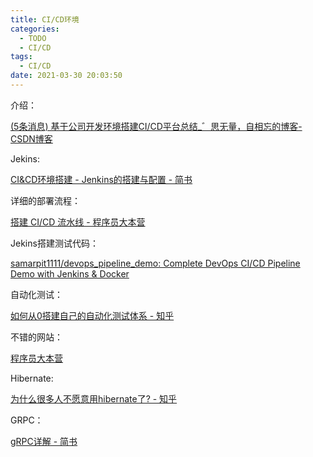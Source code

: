 ```yaml
---
title: CI/CD环境
categories:
  - TODO
  - CI/CD
tags:
  - CI/CD
date: 2021-03-30 20:03:50
---
```




介绍：

[(5条消息) 基于公司开发环境搭建CI/CD平台总结_゛思无量，自相忘的博客-CSDN博客](https://blog.csdn.net/qq_43659763/article/details/105363963)



Jekins:

[CI&CD环境搭建 - Jenkins的搭建与配置 - 简书](https://www.jianshu.com/p/d8204513086b)



详细的部署流程：

[搭建 CI/CD 流水线 - 程序员大本营](https://www.pianshen.com/article/1356952233/)

Jekins搭建测试代码：

[samarpit1111/devops_pipeline_demo: Complete DevOps CI/CD Pipeline Demo with Jenkins & Docker](https://github.com/samarpit1111/devops_pipeline_demo)



自动化测试：

[如何从0搭建自己的自动化测试体系 - 知乎](https://zhuanlan.zhihu.com/p/149095173)





不错的网站：

[程序员大本营](https://www.pianshen.com/)





Hibernate:

[为什么很多人不愿意用hibernate了? - 知乎](https://zhuanlan.zhihu.com/p/103120396?utm_source=qq)





GRPC：

[gRPC详解 - 简书](https://www.jianshu.com/p/9c947d98e192)
